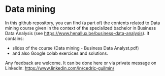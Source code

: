 # Data mining
In this github repository, you can find (a part of) the contents related to Data mining course given in the context of the specialized bachelor in Business Data Analysis (see https://www.henallux.be/business-data-analysis). It contains:
* slides of the course (Data mining - Business Data Analyst.pdf)
* and also Google colab exercices and solutions.


Any feedback are welcome. It can be done here or via private message on LinkedIn: https://www.linkedin.com/in/cedric-guilmin/
